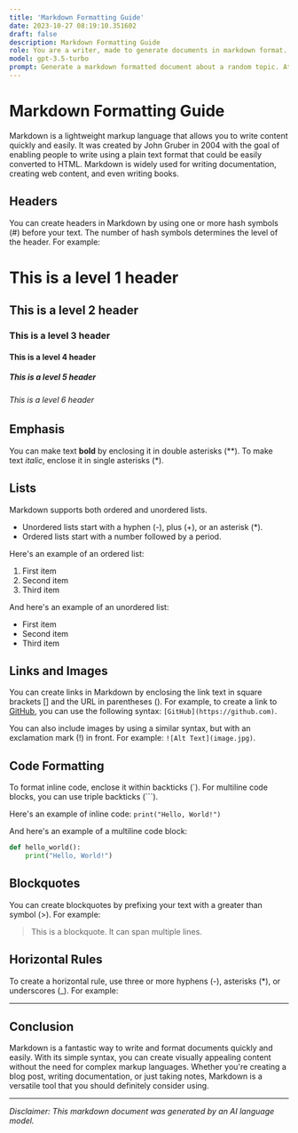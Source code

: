 ```yaml
---
title: 'Markdown Formatting Guide'
date: 2023-10-27 08:19:10.351602
draft: false
description: Markdown Formatting Guide
role: You are a writer, made to generate documents in markdown format. It is very important that all of the documents you generate are in valid markdown format.
model: gpt-3.5-turbo
prompt: Generate a markdown formatted document about a random topic. At the bottom, include a disclaimer explaining that the document was generated by you. The first line of the document should be the title. Make sure that the entire document is in proper markdown format, using a mix of various tags to make the document visually appealing.
---
```


# Markdown Formatting Guide

Markdown is a lightweight markup language that allows you to write content quickly and easily. It was created by John Gruber in 2004 with the goal of enabling people to write using a plain text format that could be easily converted to HTML. Markdown is widely used for writing documentation, creating web content, and even writing books.

## Headers

You can create headers in Markdown by using one or more hash symbols (#) before your text. The number of hash symbols determines the level of the header. For example:

# This is a level 1 header
## This is a level 2 header
### This is a level 3 header
#### This is a level 4 header
##### This is a level 5 header
###### This is a level 6 header

## Emphasis

You can make text **bold** by enclosing it in double asterisks (\*\*). To make text *italic*, enclose it in single asterisks (\*).

## Lists

Markdown supports both ordered and unordered lists.

- Unordered lists start with a hyphen (-), plus (+), or an asterisk (*).
- Ordered lists start with a number followed by a period.

Here's an example of an ordered list:

1. First item
2. Second item
3. Third item

And here's an example of an unordered list:

- First item
- Second item
- Third item

## Links and Images

You can create links in Markdown by enclosing the link text in square brackets [] and the URL in parentheses (). For example, to create a link to [GitHub](https://github.com), you can use the following syntax: `[GitHub](https://github.com)`.

You can also include images by using a similar syntax, but with an exclamation mark (!) in front. For example: `![Alt Text](image.jpg)`.

## Code Formatting

To format inline code, enclose it within backticks (\`). For multiline code blocks, you can use triple backticks (\`\`\`).

Here's an example of inline code: `print("Hello, World!")`

And here's an example of a multiline code block:

```python
def hello_world():
    print("Hello, World!")
```

## Blockquotes

You can create blockquotes by prefixing your text with a greater than symbol (>). For example:

> This is a blockquote.
> It can span multiple lines.

## Horizontal Rules

To create a horizontal rule, use three or more hyphens (-), asterisks (*), or underscores (_). For example:

---

## Conclusion

Markdown is a fantastic way to write and format documents quickly and easily. With its simple syntax, you can create visually appealing content without the need for complex markup languages. Whether you're creating a blog post, writing documentation, or just taking notes, Markdown is a versatile tool that you should definitely consider using.

---

*Disclaimer: This markdown document was generated by an AI language model.*